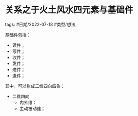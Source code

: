 # 关系之于火土风水四元素与基础件

tags: #日期/2022-07-18 #类型/想法 

基础件包括：
- 读件；
- 写件；
- 收件；
- 发件；
- 进件；
- 退件；


其中，可以张成二维四向四象：
- 二维四向
	- 内外维：
	- 主动被动维；

